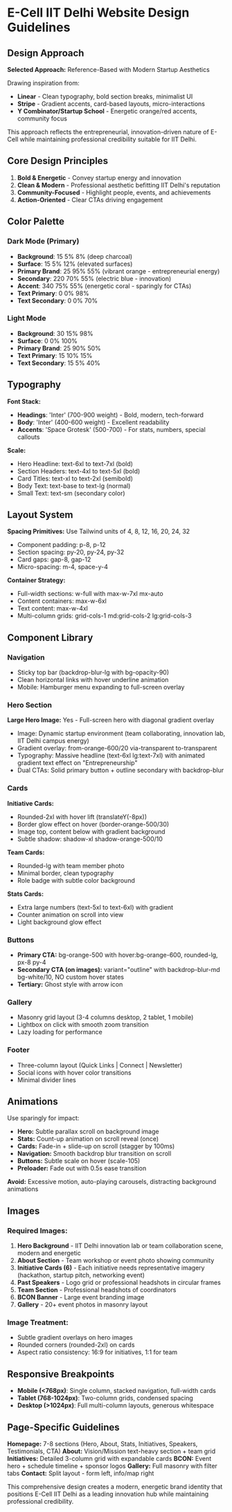 # E-Cell IIT Delhi Website Design Guidelines

## Design Approach

**Selected Approach:** Reference-Based with Modern Startup Aesthetics

Drawing inspiration from:
- **Linear** - Clean typography, bold section breaks, minimalist UI
- **Stripe** - Gradient accents, card-based layouts, micro-interactions
- **Y Combinator/Startup School** - Energetic orange/red accents, community focus

This approach reflects the entrepreneurial, innovation-driven nature of E-Cell while maintaining professional credibility suitable for IIT Delhi.

## Core Design Principles

1. **Bold & Energetic** - Convey startup energy and innovation
2. **Clean & Modern** - Professional aesthetic befitting IIT Delhi's reputation
3. **Community-Focused** - Highlight people, events, and achievements
4. **Action-Oriented** - Clear CTAs driving engagement

## Color Palette

### Dark Mode (Primary)
- **Background**: 15 5% 8% (deep charcoal)
- **Surface**: 15 5% 12% (elevated surfaces)
- **Primary Brand**: 25 95% 55% (vibrant orange - entrepreneurial energy)
- **Secondary**: 220 70% 55% (electric blue - innovation)
- **Accent**: 340 75% 55% (energetic coral - sparingly for CTAs)
- **Text Primary**: 0 0% 98%
- **Text Secondary**: 0 0% 70%

### Light Mode
- **Background**: 30 15% 98%
- **Surface**: 0 0% 100%
- **Primary Brand**: 25 90% 50%
- **Text Primary**: 15 10% 15%
- **Text Secondary**: 15 5% 40%

## Typography

**Font Stack:**
- **Headings**: 'Inter' (700-900 weight) - Bold, modern, tech-forward
- **Body**: 'Inter' (400-600 weight) - Excellent readability
- **Accents**: 'Space Grotesk' (500-700) - For stats, numbers, special callouts

**Scale:**
- Hero Headline: text-6xl to text-7xl (bold)
- Section Headers: text-4xl to text-5xl (bold)
- Card Titles: text-xl to text-2xl (semibold)
- Body Text: text-base to text-lg (normal)
- Small Text: text-sm (secondary color)

## Layout System

**Spacing Primitives:** Use Tailwind units of 4, 8, 12, 16, 20, 24, 32
- Component padding: p-8, p-12
- Section spacing: py-20, py-24, py-32
- Card gaps: gap-8, gap-12
- Micro-spacing: m-4, space-y-4

**Container Strategy:**
- Full-width sections: w-full with max-w-7xl mx-auto
- Content containers: max-w-6xl
- Text content: max-w-4xl
- Multi-column grids: grid-cols-1 md:grid-cols-2 lg:grid-cols-3

## Component Library

### Navigation
- Sticky top bar (backdrop-blur-lg with bg-opacity-90)
- Clean horizontal links with hover underline animation
- Mobile: Hamburger menu expanding to full-screen overlay

### Hero Section
**Large Hero Image:** Yes - Full-screen hero with diagonal gradient overlay
- Image: Dynamic startup environment (team collaborating, innovation lab, IIT Delhi campus energy)
- Gradient overlay: from-orange-600/20 via-transparent to-transparent
- Typography: Massive headline (text-6xl lg:text-7xl) with animated gradient text effect on "Entrepreneurship"
- Dual CTAs: Solid primary button + outline secondary with backdrop-blur

### Cards
**Initiative Cards:**
- Rounded-2xl with hover lift (translateY(-8px))
- Border glow effect on hover (border-orange-500/30)
- Image top, content below with gradient background
- Subtle shadow: shadow-xl shadow-orange-500/10

**Team Cards:**
- Rounded-lg with team member photo
- Minimal border, clean typography
- Role badge with subtle color background

**Stats Cards:**
- Extra large numbers (text-5xl to text-6xl) with gradient
- Counter animation on scroll into view
- Light background glow effect

### Buttons
- **Primary CTA:** bg-orange-500 with hover:bg-orange-600, rounded-lg, px-8 py-4
- **Secondary CTA (on images):** variant="outline" with backdrop-blur-md bg-white/10, NO custom hover states
- **Tertiary:** Ghost style with arrow icon

### Gallery
- Masonry grid layout (3-4 columns desktop, 2 tablet, 1 mobile)
- Lightbox on click with smooth zoom transition
- Lazy loading for performance

### Footer
- Three-column layout (Quick Links | Connect | Newsletter)
- Social icons with hover color transitions
- Minimal divider lines

## Animations

Use sparingly for impact:
- **Hero:** Subtle parallax scroll on background image
- **Stats:** Count-up animation on scroll reveal (once)
- **Cards:** Fade-in + slide-up on scroll (stagger by 100ms)
- **Navigation:** Smooth backdrop blur transition on scroll
- **Buttons:** Subtle scale on hover (scale-105)
- **Preloader:** Fade out with 0.5s ease transition

**Avoid:** Excessive motion, auto-playing carousels, distracting background animations

## Images

### Required Images:
1. **Hero Background** - IIT Delhi innovation lab or team collaboration scene, modern and energetic
2. **About Section** - Team workshop or event photo showing community
3. **Initiative Cards (6)** - Each initiative needs representative imagery (hackathon, startup pitch, networking event)
4. **Past Speakers** - Logo grid or professional headshots in circular frames
5. **Team Section** - Professional headshots of coordinators
6. **BCON Banner** - Large event branding image
7. **Gallery** - 20+ event photos in masonry layout

### Image Treatment:
- Subtle gradient overlays on hero images
- Rounded corners (rounded-2xl) on cards
- Aspect ratio consistency: 16:9 for initiatives, 1:1 for team

## Responsive Breakpoints

- **Mobile (<768px)**: Single column, stacked navigation, full-width cards
- **Tablet (768-1024px)**: Two-column grids, condensed spacing
- **Desktop (>1024px)**: Full multi-column layouts, generous whitespace

## Page-Specific Guidelines

**Homepage:** 7-8 sections (Hero, About, Stats, Initiatives, Speakers, Testimonials, CTA)
**About:** Vision/Mission text-heavy section + team grid
**Initiatives:** Detailed 3-column grid with expandable cards
**BCON:** Event hero + schedule timeline + sponsor logos
**Gallery:** Full masonry with filter tabs
**Contact:** Split layout - form left, info/map right

This comprehensive design creates a modern, energetic brand identity that positions E-Cell IIT Delhi as a leading innovation hub while maintaining professional credibility.